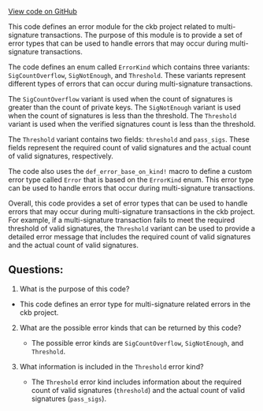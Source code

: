 [View code on GitHub](https://github.com/nervosnetwork/ckb/util/multisig/src/error.rs)

This code defines an error module for the ckb project related to multi-signature transactions. The purpose of this module is to provide a set of error types that can be used to handle errors that may occur during multi-signature transactions. 

The code defines an enum called `ErrorKind` which contains three variants: `SigCountOverflow`, `SigNotEnough`, and `Threshold`. These variants represent different types of errors that can occur during multi-signature transactions. 

The `SigCountOverflow` variant is used when the count of signatures is greater than the count of private keys. The `SigNotEnough` variant is used when the count of signatures is less than the threshold. The `Threshold` variant is used when the verified signatures count is less than the threshold. 

The `Threshold` variant contains two fields: `threshold` and `pass_sigs`. These fields represent the required count of valid signatures and the actual count of valid signatures, respectively. 

The code also uses the `def_error_base_on_kind!` macro to define a custom error type called `Error` that is based on the `ErrorKind` enum. This error type can be used to handle errors that occur during multi-signature transactions. 

Overall, this code provides a set of error types that can be used to handle errors that may occur during multi-signature transactions in the ckb project. For example, if a multi-signature transaction fails to meet the required threshold of valid signatures, the `Threshold` variant can be used to provide a detailed error message that includes the required count of valid signatures and the actual count of valid signatures.
## Questions: 
 1. What is the purpose of this code?
   - This code defines an error type for multi-signature related errors in the ckb project.

2. What are the possible error kinds that can be returned by this code?
   - The possible error kinds are `SigCountOverflow`, `SigNotEnough`, and `Threshold`.

3. What information is included in the `Threshold` error kind?
   - The `Threshold` error kind includes information about the required count of valid signatures (`threshold`) and the actual count of valid signatures (`pass_sigs`).
